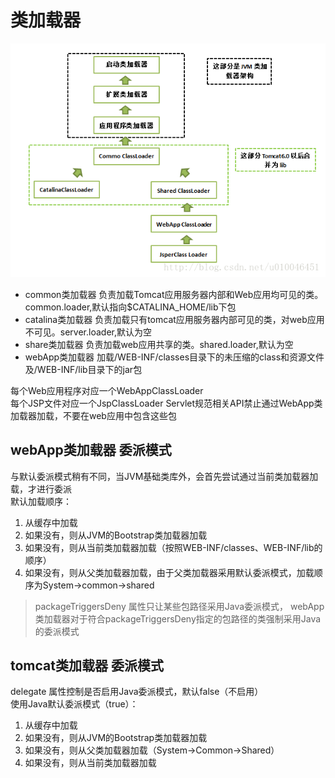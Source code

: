 # 类加载器

![tomcat类加载器](./images/tomcatClassloader.png)

* common类加载器 负责加载Tomcat应用服务器内部和Web应用均可见的类。common.loader,默认指向$CATALINA_HOME/lib下包
* catalina类加载器 负责加载只有tomcat应用服务器内部可见的类，对web应用不可见。server.loader,默认为空
* share类加载器 负责加载web应用共享的类。shared.loader,默认为空
* webApp类加载器 加载/WEB-INF/classes目录下的未压缩的class和资源文件及/WEB-INF/lib目录下的jar包

每个Web应用程序对应一个WebAppClassLoader<br>
每个JSP文件对应一个JspClassLoader
Servlet规范相关API禁止通过WebApp类加载器加载，不要在web应用中包含这些包

webApp类加载器 委派模式
-------------------
与默认委派模式稍有不同，当JVM基础类库外，会首先尝试通过当前类加载器加载，才进行委派<br>
默认加载顺序：
1. 从缓存中加载
2. 如果没有，则从JVM的Bootstrap类加载器加载
3. 如果没有，则从当前类加载器加载（按照WEB-INF/classes、WEB-INF/lib的顺序）
4. 如果没有，则从父类加载器加载，由于父类加载器采用默认委派模式，加载顺序为System->common->shared

> packageTriggersDeny 属性只让某些包路径采用Java委派模式，
webApp类加载器对于符合packageTriggersDeny指定的包路径的类强制采用Java的委派模式

tomcat类加载器 委派模式
----------------
delegate 属性控制是否启用Java委派模式，默认false（不启用）<br>
使用Java默认委派模式（true）：
1. 从缓存中加载
2. 如果没有，则从JVM的Bootstrap类加载器加载
3. 如果没有，则从父类加载器加载（System->Common->Shared）
4. 如果没有，则从当前类加载器加载

